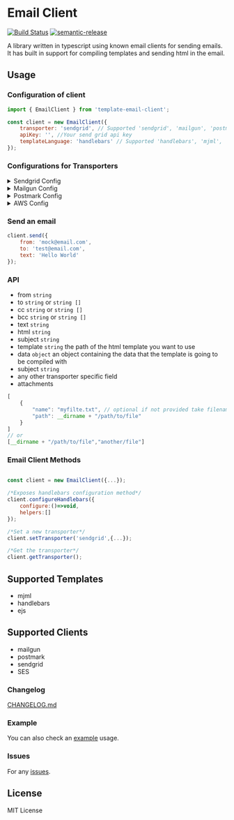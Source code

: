 # Email Client

[![Build Status](https://travis-ci.com/gkampitakis/email-client.svg?branch=master)](https://travis-ci.com/gkampitakis/email-client)
[![semantic-release](https://img.shields.io/badge/%20%20%F0%9F%93%A6%F0%9F%9A%80-semantic--release-e10079.svg)](https://github.com/semantic-release/semantic-release)

A library written in typescript using known email clients for sending emails. It has built in support for compiling templates and sending html in the email.

## Usage

### Configuration of client

```javascript
import { EmailClient } from 'template-email-client';

const client = new EmailClient({
	transporter: 'sendgrid', // Supported 'sendgrid', 'mailgun', 'postmark', 'SES'
	apiKey: '', //Your send grid api key
	templateLanguage: 'handlebars' // Supported 'handlebars', 'mjml', 'ejs'
});
```

### Configurations for Transporters

<details><summary> Sendgrid Config</summary>
<p>

```json
{
  "transporter": "sendgrid",
	"apiKey": "*******",
  "templateLanguage": "handlebars" // Supported 'handlebars', 'mjml', 'ejs'
}
```

</p>
</details>

<details><summary> Mailgun Config</summary>
<p>

```json
{
  "transporter": "mailgun",
	"apiKey": "*******",
  "domain": "/mock/domain",
  "templateLanguage": "handlebars" // Supported 'handlebars', 'mjml', 'ejs'
}
```

</p>
</details>

<details><summary> Postmark Config</summary>
<p>

```json
{
  "transporter": "postmark",
	"serverToken": "*******",
  "configOptions": {},
  "templateLanguage": "handlebars" // Supported 'handlebars', 'mjml', 'ejs'
}
```

</p>
</details>

<details><summary> AWS Config</summary>
<p>

```json
{
  "transporter": "SES",
	"accessKeyId": "*******",
	"secretAccessKey": "*******",
  "region:": "eu-west-2",
  "templateLanguage": "handlebars" // Supported 'handlebars', 'mjml', 'ejs'
}
```

</p>
</details>

### Send an email

```javascript
client.send({
	from: 'mock@email.com',
	to: 'test@email.com',
	text: 'Hello World'
});
```

### API

-   from `string`
-   to `string` or `string []`
-   cc `string` or `string []`
-   bcc `string` or `string []`
-   text `string`
-   html `string`
-   subject `string`
-   template `string` the path of the html template you want to use
-   data `object` an object containing the data that the template is going to be compiled with
-   subject `string`
-   any other transporter specific field
-   attachments
```js
[
    {
        "name": "myfilte.txt", // optional if not provided take filename
        "path": __dirname + "/path/to/file"
    }
] 
// or 
[__dirname + "/path/to/file","another/file"]
```

### Email Client Methods

```javascript

const client = new EmailClient({...});

/*Exposes handlebars configuration method*/
client.configureHandlebars({
	configure:()=>void,
	helpers:[]
});

/*Set a new transporter*/
client.setTransporter('sendgrid',{...});

/*Get the transporter*/
client.getTransporter();

```

## Supported Templates

-   mjml
-   handlebars
-   ejs

## Supported Clients

-   mailgun
-   postmark
-   sendgrid
-   SES

### Changelog

[CHANGELOG.md](./CHANGELOG.md)

### Example

You can also check an [example](./example) usage.

### Issues

For any [issues](https://github.com/gkampitakis/email-client/issues).

## License 

MIT License